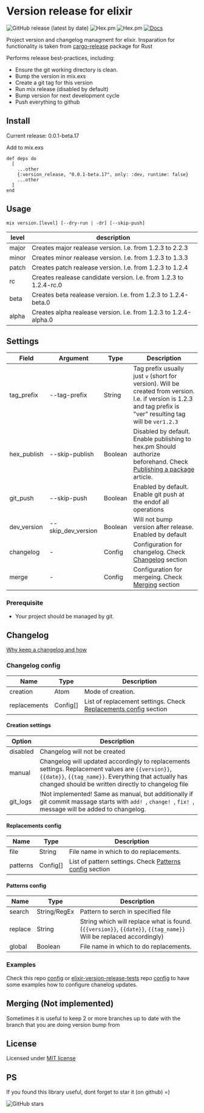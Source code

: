 # Version release for elixir
![GitHub release (latest by date)](https://img.shields.io/github/v/release/bulld0zer/elixir-version-release)
![Hex.pm](https://img.shields.io/hexpm/v/version_release)
![Hex.pm](https://img.shields.io/hexpm/dt/version_release)
[![Docs](https://img.shields.io/badge/hex-docs-blue)](https://hexdocs.pm/version_release)

  Project version and changelog managment for elixir. Insparation for functionality is taken from [cargo-release](https://github.com/sunng87/cargo-release) package for Rust

  Performs release best-practices, including:

  * Ensure the git working directory is clean.
  * Bump the version in mix.exs
  * Create a git tag for this version
  * Run mix release (disabled by default)
  * Bump version for next development cycle
  * Push everything to github



## Install

Current release: 0.0.1-beta.17

Add to mix.exs
```
def deps do
  [
    ...other
    {:version_release, "0.0.1-beta.17", only: :dev, runtime: false}
    ...other
  ]
end
```

## Usage

`mix version.[level] [--dry-run | -dr] [--skip-push]`

| level | description                                                            |
|-------|------------------------------------------------------------------------|
| major | Creates major realease version.       I.e. from 1.2.3 to 2.2.3         |
| minor | Creates minor realease version.       I.e. from 1.2.3 to 1.3.3         |
| patch | Creates patch realease version.       I.e. from 1.2.3 to 1.2.4         |
| rc    | Creates realease candidate version.   I.e. from 1.2.3 to 1.2.4-rc.0    |
| beta  | Creates beta realease version.        I.e. from 1.2.3 to 1.2.4-beta.0  |
| alpha | Creates alpha realease version.       I.e. from 1.2.3 to 1.2.4-alpha.0 |


## Settings
| Field       | Argument       | Type    | Description |
|-------------|----------------|---------|-------------|
| tag_prefix  | --tag-prefix        | String  | Tag prefix usually just `v` (short for version). Will be created from version. I.e. if version is 1.2.3 and tag prefix is "ver" resulting tag will be `ver1.2.3`
| hex_publish | --skip-publish      | Boolean | Disabled by default. Enable publishing to hex.pm Should authorize beforehand. Check [Publishing a package](https://hex.pm/docs/publish) article. 
| git_push    | --skip-push         | Boolean | Enabled by default. Enable git push at the endof all operations
| dev_version | --skip_dev_version  | Boolean | Will not bump version after release. Enabled by default
| changelog   | -                   | Config  | Configuration for changelog. Check [Changelog](#changelog) section
| merge       | -                   | Config  | Configuration for mergeing. Check [Merging](#merging) section

### Prerequisite

* Your project should be managed by git.

## Changelog

[Why keep a changelog and how](https://keepachangelog.com/en/1.0.0/)

### Changelog config
| Name          | Type      | Description                   |
|---------------|-----------|-------------------------------|
| creation      | Atom      | Mode of creation.             |
| replacements  | Config[]  | List of replacement settings. Check [Replacements config](#replacements-config) section |

#### Creation settings
| Option        | Description                   |
|---------------|-------------------------------|
| disabled      | Changelog will not be created |
| manual        | Changelog will updated accordingly to replacements settings. Replacement values are `{{version}}`, `{{date}}`, `{{tag_name}}`. Everything that actually has changed should be written directly to changelog file
| git_logs      | !Not implemented! Same as manual, but additionally if git commit massage starts with `add! `, `change! `, `fix! `, message will be added to changelog.

#### Replacements config
| Name      | Type      | Description                             |
|-----------|-----------|-----------------------------------------|
| file      | String    | File name in which to do replacements.  |
| patterns  | Config[]  | List of pattern settings. Check [Patterns config](#patterns-config) section |

#### Patterns config
| Name      | Type          | Description                             |
|-----------|---------------|-----------------------------------------|
| search    | String/RegEx  | Pattern to serch in specified file      |
| replace   | String        | String which will replace what is found. (`{{version}}`, `{{date}}`, `{{tag_name}}` Will be replaced accordingly)  |
| global    | Boolean       | File name in which to do replacements.  |

### Examples
Check this repo [config](/config/config.exs) or [elixir-version-release-tests](https://github.com/bulld0zer/elixir-version-release-tests/) repo [config](https://github.com/bulld0zer/elixir-version-release-tests/blob/master/config/config.exs) to have some examples how to configure chanelog updates.

## Merging (Not implemented)
Sometimes it is useful to keep 2 or more branches up to date with the branch that you are doing version bump from

## License
Licensed under [MIT license](LICENSE)

## PS
If you found this library useful, dont forget to star it (on github) =)

![GitHub stars](https://img.shields.io/github/stars/bulld0zer/elixir-version-release?style=social)